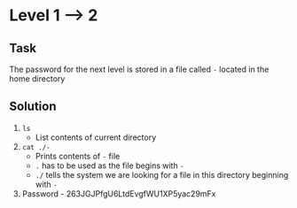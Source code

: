 # Level 1 --> 2

## Task
The password for the next level is stored in a file called `-` located in the home directory

## Solution
1. `ls`
   - List contents of current directory
3. `cat ./-`
   - Prints contents of `-` file
   - `.` has to be used as the file begins with `-`
   - `./` tells the system we are looking for a file in this directory beginning with `-`
4. Password - 263JGJPfgU6LtdEvgfWU1XP5yac29mFx
